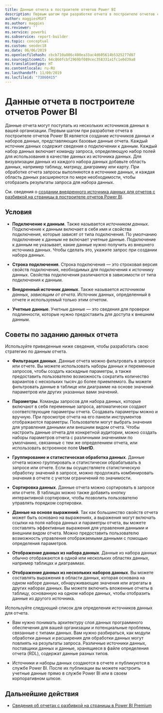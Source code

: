 ```yaml
---
title: Данные отчета в построителе отчетов Power BI
description: Первым шагом при разработке отчета в построителе отчетов с разбивкой на страницы Power BI является создание источников данных и наборов данных, представляющих базовые данные отчета.
author: maggiesMSFT
ms.author: maggies
ms.reviewer: ''
ms.service: powerbi
ms.subservice: report-builder
ms.topic: conceptual
ms.custom: seodec18
ms.date: 06/06/2019
ms.openlocfilehash: cbcb710a806c400ea33ac4d605614b5325277d07
ms.sourcegitcommit: 64c860fcbf2969bf089cec358331a1fc1e0d39a8
ms.translationtype: HT
ms.contentlocale: ru-RU
ms.lasthandoff: 11/09/2019
ms.locfileid: "73860415"
---
```

# <a name="report-data-in-power-bi-report-builder"></a>Данные отчета в построителе отчетов Power BI

Данные отчета могут поступать из нескольких источников данных в вашей организации. Первым шагом при разработке отчета в построителе отчетов Power BI является создание источников данных и наборов данных, представляющих базовые данные отчета. Каждый источник данных содержит сведения о подключении к данным. Каждый набор данных включает команду запроса, определяющую набор полей для использования в качестве данных из источника данных. Для визуализации данных из каждого набора данных добавьте область данных, например таблицу, матрицу, диаграмму или карту. При обработке отчета запросы выполняются в источнике данных, и каждая область данных расширяются по мере необходимости, чтобы отобразить результаты запроса для набора данных.  

См. сведения о [создании внедренного источника данных для отчетов с разбивкой на страницы в построителе отчетов Power BI](paginated-reports-embedded-data-source.md).


##  <a name="BkMk_ReportDataTerms"></a> Условия  
  
- **Подключение к данным**. Также называется *источником данных*. Подключение к данным включает в себя имя и свойства подключения, которые зависят от типа подключения. По умолчанию подключение к данным не включает учетные данные. Подключение к данным не указывает, какие данные нужно получить из внешнего источника данных. Чтобы сделать это, укажите запрос при создании набора данных.  
  
- **Строка подключения**. Строка подключения — это строковая версия свойств подключения, необходимых для подключения к источнику данных. Свойства подключения различаются в зависимости от типа подключения к данным.  
  
- **Внедренный источник данных**. Также называется *источником данных, зависящим от отчета*. Источник данных, определенный в отчете и используемый только этим отчетом.  
  
- **Учетные данные**. Учетные данные — это сведения для проверки подлинности, которые нужно предоставить для доступа к внешним данным.  
  
##  <a name="BkMk_ReportDataTips"></a> Советы по заданию данных отчета

 Используйте приведенные ниже сведения, чтобы разработать свою стратегию по данным отчета.  
  
- **Фильтрация данных**. Данные отчета можно фильтровать в запросе или отчете. Вы можете использовать наборы данных и переменные запросов, чтобы создать каскадные параметры, а также предоставить пользователю возможность сократить количество вариантов с нескольких тысяч до более приемлемого. Вы можете фильтровать данные в таблице или диаграмме на основе значений параметров или других указанных вами значений.  
  
- **Параметры**. Команды запросов для набора данных, которые включают в себя переменные запроса, автоматически создают соответствующие параметры отчета. Создавать параметры можно и вручную. При просмотре отчета на его панели инструментов отображаются параметры. Пользователи могут выбрать значения для управления данными или внешним видом отчета. Чтобы настроить данные отчета для конкретной аудитории, можно создать наборы параметров отчета с различными значениями по умолчанию, связанные с тем же определением отчета, или использовать встроенное поле **UserID**. 
  
- **Группирование и статистическая обработка данных**. Данные отчета можно группировать и статистически обрабатывать в запросе или отчете. Если вы осуществляете статистическую обработку значений в запросе, можно продолжать комбинировать значения в отчете с учетом ограничений по значимости.  
  
- **Сортировка данных**. Данные отчета можно сортировать в запросе или отчете. В таблицах можно также добавить кнопку интерактивной сортировки, чтобы позволить пользователю управлять порядком сортировки.  
  
- **Данные на основе выражений**. Так как большинство свойств отчета может быть основано на выражениях, а выражения могут включать ссылки на поля набора данных и параметры отчета, вы можете составлять эффективные выражения для управления данными и внешним видом отчета. Можно предоставить пользователю возможность управления отображаемыми данными с помощью определения параметров.  
  
- **Отображение данных из набора данных**. Данные из набора данных обычно отображаются в одной или нескольких областях данных, например таблицах и диаграммах.  
  
- **Отображение данных из нескольких наборов данных**. Вы можете составлять выражения в области данных, которая основана на одном наборе данных, обнаруживающие значения или агрегаты в других наборах данных. Вы можете включить вложенные отчеты в таблицу, основанную на одном наборе данных, чтобы отобразить данные из другого источника.  
  
 Используйте следующий список для определения источников данных для отчета.  
  
- Вам нужно понимать архитектуру слоя данных программного обеспечения для вашей организации и потенциальные проблемы, связанные с типами данных. Вам нужно разбираться, как модули обработки данных и расширения для обработки данных могут повлиять на результаты запроса. Различные источники данных, поставщики данных и данные, хранящиеся в файле определения отчета (RDL), содержат данные разных типов.  
  
- Источники и наборы данных создаются в отчете и публикуются в службе Power BI. После их публикации вы можете настроить учетные данные прямо в службе Power BI или в своем корпоративном шлюзе. 

## <a name="next-steps"></a>Дальнейшие действия

- [Сведения об отчетах с разбивкой на страницы в Power BI Premium](paginated-reports-report-builder-power-bi.md)  
